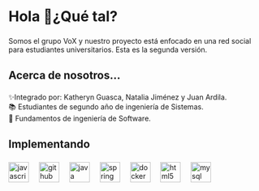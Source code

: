 <h1 align="left">Hola 👋¿Qué tal?</h1>

###

<p align="left">Somos el grupo VoX y nuestro proyecto está enfocado en una red social para estudiantes universitarios. Esta es la segunda versión.</p>

###

<h2 align="left">Acerca de nosotros...</h2>

###

<p align="left">✨Integrado por: Katheryn Guasca, Natalia Jiménez y Juan Ardila.<br>📚 Estudiantes de segundo año de ingeniería de Sistemas.<br>🎯 Fundamentos de ingeniería de Software.</p>

###

<h2 align="left">Implementando</h2>

###

<div align="left">
  <img src="https://cdn.jsdelivr.net/gh/devicons/devicon/icons/javascript/javascript-original.svg" height="40" alt="javascript logo"  />
  <img width="12" />
  <img src="https://cdn.jsdelivr.net/gh/devicons/devicon/icons/github/github-original.svg" height="40" alt="github logo"  />
  <img width="12" />
  <img src="https://cdn.jsdelivr.net/gh/devicons/devicon/icons/java/java-original.svg" height="40" alt="java logo"  />
  <img width="12" />
  <img src="https://cdn.jsdelivr.net/gh/devicons/devicon/icons/spring/spring-original.svg" height="40" alt="spring logo"  />
  <img width="12" />
  <img src="https://cdn.jsdelivr.net/gh/devicons/devicon/icons/docker/docker-original.svg" height="40" alt="docker logo"  />
  <img width="12" />
  <img src="https://cdn.jsdelivr.net/gh/devicons/devicon/icons/html5/html5-original.svg" height="40" alt="html5 logo"  />
  <img width="12" />
  <img src="https://cdn.jsdelivr.net/gh/devicons/devicon/icons/mysql/mysql-original.svg" height="40" alt="mysql logo"  />
</div>

###
